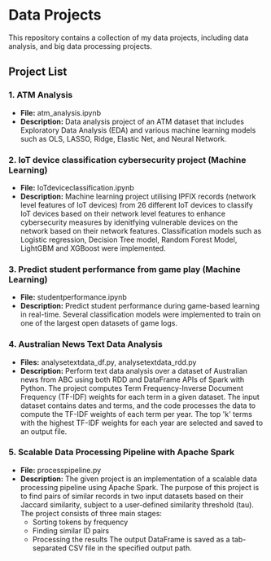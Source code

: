 # Data Projects

This repository contains a collection of my data projects, including data analysis, and big data processing projects.

## Project List

### 1. ATM Analysis
- **File:** atm_analysis.ipynb
- **Description:** Data analysis project of an ATM dataset that includes Exploratory Data Analysis (EDA) and various machine learning models such as OLS, LASSO, Ridge, Elastic Net, and Neural Network.

### 2. IoT device classification cybersecurity project (Machine Learning)
- **File:** IoTdeviceclassification.ipynb
- **Description:** Machine learning project utilising IPFIX records (network level features of IoT devices) from 26 different IoT devices to classify IoT devices based on their network
  level features to enhance cybersecurity measures by idenitfying vulnerable devices on the network based on their network features. Classification models such as Logistic regression, Decision Tree model, Random Forest Model, LightGBM and XGBoost were implemented.

### 3. Predict student performance from game play (Machine Learning)
- **File:** studentperformance.ipynb
- **Description:** Predict student performance during game-based learning in real-time. Several classification models were implemented to train on one of the largest open datasets of game logs.

### 4. Australian News Text Data Analysis
- **Files:** analysetextdata_df.py, analysetextdata_rdd.py
- **Description:** Perform text data analysis over a dataset of Australian news from ABC using both RDD and DataFrame APIs of Spark with Python. The project computes Term Frequency-Inverse Document Frequency (TF-IDF) weights for each term in a given dataset. The input dataset contains dates and terms, and the code processes the data to compute the TF-IDF weights of each term per year. The top 'k' terms with the highest TF-IDF weights for each year are selected and saved to an output file.

### 5. Scalable Data Processing Pipeline with Apache Spark
- **File:** processpipeline.py
- **Description:** The given project is an implementation of a scalable data processing pipeline using Apache Spark. The purpose of this project is to find pairs of similar records in two input datasets based on their Jaccard similarity, subject to a user-defined similarity threshold (tau). The project consists of three main stages:
  - Sorting tokens by frequency
  - Finding similar ID pairs
  - Processing the results
  The output DataFrame is saved as a tab-separated CSV file in the specified output path.

